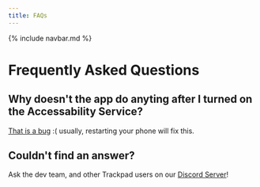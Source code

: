 ```yaml
---
title: FAQs
---
```


{% include navbar.md %}

# Frequently Asked Questions

## Why doesn't the app do anyting after I turned on the Accessability Service?
[That is a bug](https://github.com/ericytsang/app.android.touchpad/issues/1) :( usually, restarting your phone will fix this.

## Couldn't find an answer?
Ask the dev team, and other Trackpad users on our [Discord Server](https://discord.gg/DS9EMFJ)!
